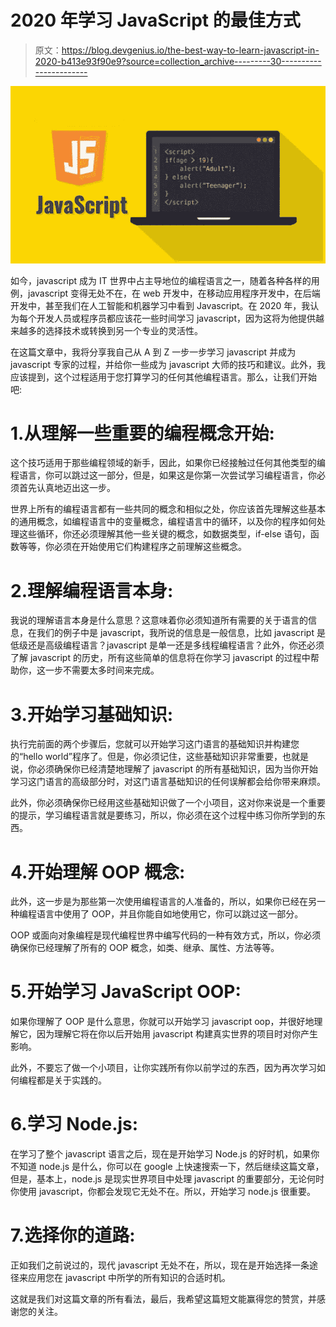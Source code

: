 # 2020 年学习 JavaScript 的最佳方式

> 原文：<https://blog.devgenius.io/the-best-way-to-learn-javascript-in-2020-b413e93f90e9?source=collection_archive---------30----------------------->

![](img/a3693d920ea6dddd9bf1a1f94c5fa99d.png)

如今，javascript 成为 IT 世界中占主导地位的编程语言之一，随着各种各样的用例，javascript 变得无处不在，在 web 开发中，在移动应用程序开发中，在后端开发中，甚至我们在人工智能和机器学习中看到 Javascript。在 2020 年，我认为每个开发人员或程序员都应该花一些时间学习 javascript，因为这将为他提供越来越多的选择技术或转换到另一个专业的灵活性。

在这篇文章中，我将分享我自己从 A 到 Z 一步一步学习 javascript 并成为 javascript 专家的过程，并给你一些成为 javascript 大师的技巧和建议。此外，我应该提到，这个过程适用于您打算学习的任何其他编程语言。那么，让我们开始吧:

# 1.从理解一些重要的编程概念开始:

这个技巧适用于那些编程领域的新手，因此，如果你已经接触过任何其他类型的编程语言，你可以跳过这一部分，但是，如果这是你第一次尝试学习编程语言，你必须首先认真地迈出这一步。

世界上所有的编程语言都有一些共同的概念和相似之处，你应该首先理解这些基本的通用概念，如编程语言中的变量概念，编程语言中的循环，以及你的程序如何处理这些循环，你还必须理解其他一些关键的概念，如数据类型，if-else 语句，函数等等，你必须在开始使用它们构建程序之前理解这些概念。

# 2.理解编程语言本身:

我说的理解语言本身是什么意思？这意味着你必须知道所有需要的关于语言的信息，在我们的例子中是 javascript，我所说的信息是一般信息，比如 javascript 是低级还是高级编程语言？javascript 是单一还是多线程编程语言？此外，你还必须了解 javascript 的历史，所有这些简单的信息将在你学习 javascript 的过程中帮助你，这一步不需要太多时间来完成。

# 3.开始学习基础知识:

执行完前面的两个步骤后，您就可以开始学习这门语言的基础知识并构建您的“hello world”程序了。但是，你必须记住，这些基础知识非常重要，也就是说，你必须确保你已经清楚地理解了 javascript 的所有基础知识，因为当你开始学习这门语言的高级部分时，对这门语言基础知识的任何误解都会给你带来麻烦。

此外，你必须确保你已经用这些基础知识做了一个小项目，这对你来说是一个重要的提示，学习编程语言就是要练习，所以，你必须在这个过程中练习你所学到的东西。

# 4.开始理解 OOP 概念:

此外，这一步是为那些第一次使用编程语言的人准备的，所以，如果你已经在另一种编程语言中使用了 OOP，并且你能自如地使用它，你可以跳过这一部分。

OOP 或面向对象编程是现代编程世界中编写代码的一种有效方式，所以，你必须确保你已经理解了所有的 OOP 概念，如类、继承、属性、方法等等。

# 5.开始学习 JavaScript OOP:

如果你理解了 OOP 是什么意思，你就可以开始学习 javascript oop，并很好地理解它，因为理解它将在你以后开始用 javascript 构建真实世界的项目时对你产生影响。

此外，不要忘了做一个小项目，让你实践所有你以前学过的东西，因为再次学习如何编程都是关于实践的。

# 6.学习 Node.js:

在学习了整个 javascript 语言之后，现在是开始学习 Node.js 的好时机，如果你不知道 node.js 是什么，你可以在 google 上快速搜索一下，然后继续这篇文章，但是，基本上，node.js 是现实世界项目中处理 javascript 的重要部分，无论何时你使用 javascript，你都会发现它无处不在。所以，开始学习 node.js 很重要。

# 7.选择你的道路:

正如我们之前说过的，现代 javascript 无处不在，所以，现在是开始选择一条途径来应用您在 javascript 中所学的所有知识的合适时机。

这就是我们对这篇文章的所有看法，最后，我希望这篇短文能赢得您的赞赏，并感谢您的关注。